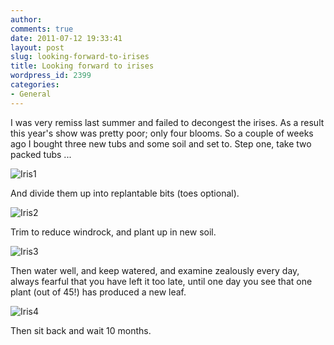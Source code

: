 ```yaml
---
author:
comments: true
date: 2011-07-12 19:33:41
layout: post
slug: looking-forward-to-irises
title: Looking forward to irises
wordpress_id: 2399
categories:
- General
---
```


I was very remiss last summer and failed to decongest the irises. As a result this year's show was pretty poor; only four blooms. So a couple of weeks ago I bought three new tubs and some soil and set to. Step one, take two packed tubs ...

![Iris1](/uploads/2011/07/Iris1.jpg)

And divide them up into replantable bits (toes optional).

![Iris2](/uploads/2011/07/Iris2.jpg)

Trim to reduce windrock, and plant up in new soil.

![Iris3](/uploads/2011/07/Iris3.jpg)

Then water well, and keep watered, and examine zealously every day, always fearful that you have left it too late, until one day you see that one plant (out of 45!) has produced a new leaf.

![Iris4](/uploads/2011/07/Iris4.jpg)

Then sit back and wait 10 months.
